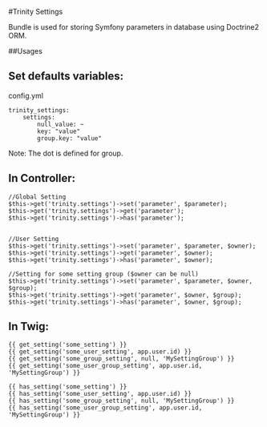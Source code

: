 #Trinity Settings

Bundle is used for storing Symfony parameters in database using Doctrine2 ORM.


##Usages

Set defaults variables:
---

config.yml

    trinity_settings:
        settings:
            null_value: ~
            key: "value"
            group.key: "value"


Note: The dot is defined for group.


In Controller:    
---
   
    //Global Setting
    $this->get('trinity.settings')->set('parameter', $parameter);
    $this->get('trinity.settings')->get('parameter');
    $this->get('trinity.settings')->has('parameter');
    
    
    //User Setting
    $this->get('trinity.settings')->set('parameter', $parameter, $owner);
    $this->get('trinity.settings')->get('parameter', $owner);
    $this->get('trinity.settings')->has('parameter', $owner);

    //Setting for some setting group ($owner can be null)
    $this->get('trinity.settings')->set('parameter', $parameter, $owner, $group);
    $this->get('trinity.settings')->get('parameter', $owner, $group);
    $this->get('trinity.settings')->has('parameter', $owner, $group);
    
In Twig:
---
    
    {{ get_setting('some_setting') }} 
    {{ get_setting('some_user_setting', app.user.id) }}
    {{ get_setting('some_group_setting', null, 'MySettingGroup') }}
    {{ get_setting('some_user_group_setting', app.user.id, 'MySettingGroup') }}

    {{ has_setting('some_setting') }}
    {{ has_setting('some_user_setting', app.user.id) }}
    {{ has_setting('some_group_setting', null, 'MySettingGroup') }}
    {{ has_setting('some_user_group_setting', app.user.id, 'MySettingGroup') }}

    
    
